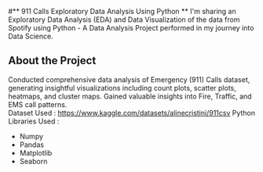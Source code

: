 #** 911 Calls Exploratory Data Analysis Using Python **
I'm sharing an Exploratory Data Analysis (EDA) and Data Visualization of the data from Spotify using Python - A Data Analysis Project performed in my journey into Data Science.

## About the Project

Conducted comprehensive data analysis of Emergency (911) Calls dataset, generating insightful visualizations including
count plots, scatter plots, heatmaps, and cluster maps. Gained valuable insights into Fire, Traffic, and EMS call patterns.
<br>
Dataset Used : https://www.kaggle.com/datasets/alinecristini/911csv
Python Libraries Used : 
* Numpy
* Pandas
* Matplotlib
* Seaborn
